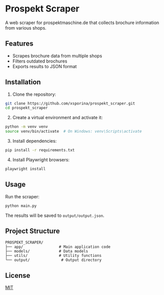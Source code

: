 # Prospekt Scraper

A web scraper for prospektmaschine.de that collects brochure information from various shops.

## Features

- Scrapes brochure data from multiple shops
- Filters outdated brochures
- Exports results to JSON format

## Installation

1. Clone the repository:
```bash
git clone https://github.com/xsporina/prospekt_scraper.git
cd prospekt_scraper
```

2. Create a virtual environment and activate it:
```bash
python -m venv venv
source venv/bin/activate  # On Windows: venv\Scripts\activate
```

3. Install dependencies:
```bash
pip install -r requirements.txt
```

4. Install Playwright browsers:
```bash
playwright install
```

## Usage

Run the scraper:
```bash
python main.py
```

The results will be saved to `output/output.json`.

## Project Structure

```
PROSPEKT_SCRAPER/
├── app/                # Main application code
├── models/             # Data models
├── utils/              # Utility functions
└── output/              # Output directory
```

## License

[MIT](LICENSE)
